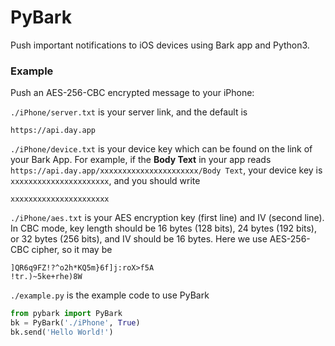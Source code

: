 # PyBark
Push important notifications to iOS devices using Bark app and Python3.

### Example
Push an AES-256-CBC encrypted message to your iPhone:

`./iPhone/server.txt` is your server link, and the default is
```
https://api.day.app
```

`./iPhone/device.txt` is your device key which can be found on the link of your Bark App. For example, if the __Body Text__ in your app reads `https://api.day.app/xxxxxxxxxxxxxxxxxxxxxx/Body Text`, your device key is `xxxxxxxxxxxxxxxxxxxxxx`, and you should write
```
xxxxxxxxxxxxxxxxxxxxxx
```

`./iPhone/aes.txt` is your AES encryption key (first line) and IV (second line). In CBC mode, key length should be 16 bytes (128 bits), 24 bytes (192 bits), or 32 bytes (256 bits), and IV should be 16 bytes. Here we use AES-256-CBC cipher, so it may be
```
]QR6q9FZ!?^o2h*KQ5m}6f]j:roX>f5A
!tr.)~5ke+rhe)8W
```

`./example.py` is the example code to use PyBark
```python
from pybark import PyBark
bk = PyBark('./iPhone', True)
bk.send('Hello World!')
```
